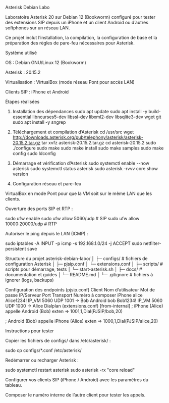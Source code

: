 Asterisk Debian Labo

Laboratoire Asterisk 20 sur Debian 12 (Bookworm) configuré pour tester des extensions SIP depuis un iPhone et un client Android ou d’autres softphones sur un réseau LAN.

Ce projet inclut l’installation, la compilation, la configuration de base et la préparation des règles de pare-feu nécessaires pour Asterisk.

Système utilisé

OS : Debian GNU/Linux 12 (Bookworm)

Asterisk : 20.15.2

Virtualisation : VirtualBox (mode réseau Pont pour accès LAN)

Clients SIP : iPhone et Android

Étapes réalisées
1. Installation des dépendances
sudo apt update
sudo apt install -y build-essential libncurses5-dev libssl-dev libxml2-dev libsqlite3-dev wget git
sudo apt install -y sngrep

2. Téléchargement et compilation d’Asterisk
cd /usr/src
wget http://downloads.asterisk.org/pub/telephony/asterisk/asterisk-20.15.2.tar.gz
tar xvfz asterisk-20.15.2.tar.gz
cd asterisk-20.15.2
sudo ./configure
sudo make
sudo make install
sudo make samples
sudo make config
sudo ldconfig

3. Démarrage et vérification d’Asterisk
sudo systemctl enable --now asterisk
sudo systemctl status asterisk
sudo asterisk -rvvv
core show version

4. Configuration réseau et pare-feu

VirtualBox en mode Pont pour que la VM soit sur le même LAN que les clients.

Ouverture des ports SIP et RTP :

sudo ufw enable
sudo ufw allow 5060/udp        # SIP
sudo ufw allow 10000:20000/udp # RTP


Autoriser le ping depuis le LAN (ICMP) :

sudo iptables -A INPUT -p icmp -s 192.168.1.0/24 -j ACCEPT
sudo netfilter-persistent save

Structure du projet
asterisk-debian-labo/
│
├─ configs/              # fichiers de configuration Asterisk
│   ├─ pjsip.conf
│   └─ extensions.conf
│
├─ scripts/              # scripts pour démarrage, tests
│   └─ start-asterisk.sh
│
├─ docs/                 # documentation et guides
│   └─ README.md
│
└─ .gitignore            # fichiers à ignorer (logs, backups)

Configuration des endpoints (pjsip.conf)
Client	Nom d’utilisateur	Mot de passe	IP/Serveur	Port	Transport	Numéro à composer
iPhone	alice	Alice1234!	IP_VM	5060	UDP	1001 → Bob
Android	bob	Bob1234!	IP_VM	5060	UDP	1000 → Alice
Dialplan (extensions.conf)
[from-internal]
; iPhone (Alice) appelle Android (Bob)
exten => 1001,1,Dial(PJSIP/bob,20)

; Android (Bob) appelle iPhone (Alice)
exten => 1000,1,Dial(PJSIP/alice,20)

Instructions pour tester

Copier les fichiers de configs/ dans /etc/asterisk/ :

sudo cp configs/*.conf /etc/asterisk/


Redémarrer ou recharger Asterisk :

sudo systemctl restart asterisk
sudo asterisk -rx "core reload"


Configurer vos clients SIP (iPhone / Android) avec les paramètres du tableau.

Composer le numéro interne de l’autre client pour tester les appels.
